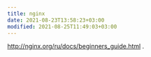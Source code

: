 ```yaml
---
title: nginx
date: 2021-08-23T13:58:23+03:00
modified: 2021-08-25T11:49:03+03:00
---
```


<http://nginx.org/ru/docs/beginners_guide.html>
.
